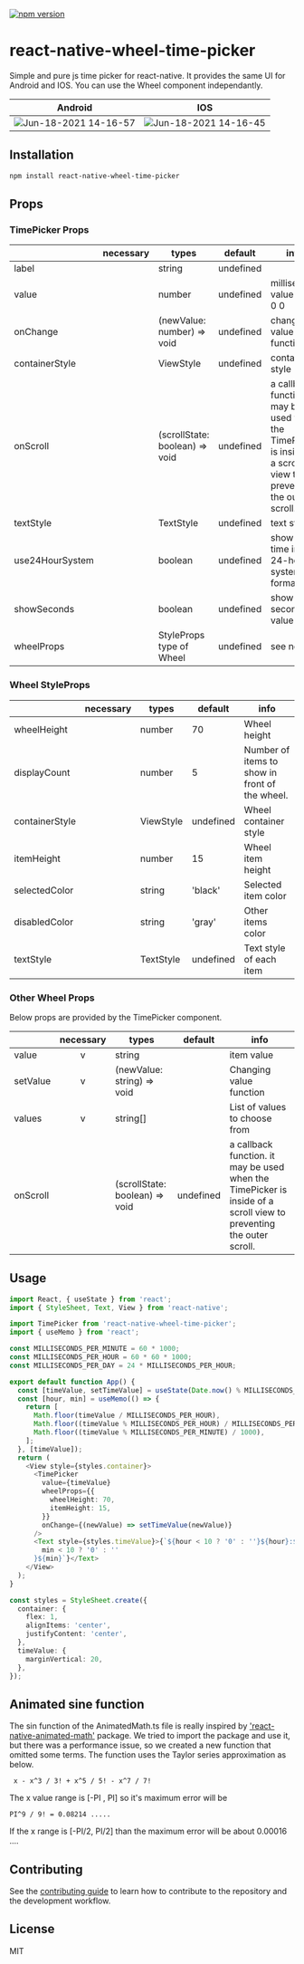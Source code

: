 [![npm version](https://badge.fury.io/js/react-native-wheel-time-picker.svg)](https://badge.fury.io/js/react-native-wheel-time-picker)

# react-native-wheel-time-picker

Simple and pure js time picker for react-native. It provides the same UI for Android and IOS. You can use the Wheel component independantly.

|                                                            Android                                                             |                                                              IOS                                                               |
| :----------------------------------------------------------------------------------------------------------------------------: | :----------------------------------------------------------------------------------------------------------------------------: |
| ![Jun-18-2021 14-16-57](https://user-images.githubusercontent.com/17980230/122510071-e6491b80-d03f-11eb-8c47-ac670fa4555e.gif) | ![Jun-18-2021 14-16-45](https://user-images.githubusercontent.com/17980230/122510087-ee08c000-d03f-11eb-8f46-a25817109316.gif) |

## Installation

```sh
npm install react-native-wheel-time-picker
```

## Props

### TimePicker Props

|                | necessary | types                          | default   | info                                                                                                               |
| -------------- | :-------: | ------------------------------ | --------- | ------------------------------------------------------------------------------------------------------------------ |
| label          |           | string                         | undefined |                                                                                                                    |
| value          |           | number                         | undefined | millisecond value after 0 0                                                                                        |
| onChange       |           | (newValue: number) => void     | undefined | changing value function                                                                                            |
| containerStyle |           | ViewStyle                      | undefined | container style                                                                                                    |
| onScroll       |           | (scrollState: boolean) => void | undefined | a callback function. it may be used when the TimePicker is inside of a scroll view to preventing the outer scroll. |
| textStyle      |           | TextStyle                      | undefined | text style                                                                                                         |
| use24HourSystem|           | boolean                        | undefined | show the time in 24-hour system format                   |
| showSeconds    |           | boolean                        | undefined | show seconds value                |
| wheelProps     |           | StyleProps type of Wheel       | undefined | see next                                                                                                           |

### Wheel StyleProps

|                | necessary | types     | default   | info                    |
| -------------- | :-------: | --------- | --------- | ----------------------- |
| wheelHeight    |           | number    | 70        | Wheel height            |
| displayCount   |           | number    | 5         | Number of items to show in front of the wheel.   |
| containerStyle |           | ViewStyle | undefined | Wheel container style   |
| itemHeight     |           | number    | 15        | Wheel item height       |
| selectedColor  |           | string    | 'black'   | Selected item color     |
| disabledColor  |           | string    | 'gray'    | Other items color       |
| textStyle      |           | TextStyle | undefined | Text style of each item |

### Other Wheel Props
Below props are provided by the TimePicker component.

|             | necessary | types                          | default   | info                                                                                                               |
| ----------- | :-------: | ------------------------------ | --------- | ------------------------------------------------------------------------------------------------------------------ |
| value       |     v     | string                         |           | item value                                                                                                         |
| setValue    |     v     | (newValue: string) => void     |           | Changing value function                                                                                            |
| values      |     v     | string[]                       |           | List of values to choose from                                                                                      |
| onScroll    |           | (scrollState: boolean) => void | undefined | a callback function. it may be used when the TimePicker is inside of a scroll view to preventing the outer scroll. |

## Usage

```ts
import React, { useState } from 'react';
import { StyleSheet, Text, View } from 'react-native';

import TimePicker from 'react-native-wheel-time-picker';
import { useMemo } from 'react';

const MILLISECONDS_PER_MINUTE = 60 * 1000;
const MILLISECONDS_PER_HOUR = 60 * 60 * 1000;
const MILLISECONDS_PER_DAY = 24 * MILLISECONDS_PER_HOUR;

export default function App() {
  const [timeValue, setTimeValue] = useState(Date.now() % MILLISECONDS_PER_DAY);
  const [hour, min] = useMemo(() => {
    return [
      Math.floor(timeValue / MILLISECONDS_PER_HOUR),
      Math.floor((timeValue % MILLISECONDS_PER_HOUR) / MILLISECONDS_PER_MINUTE),
      Math.floor((timeValue % MILLISECONDS_PER_MINUTE) / 1000),
    ];
  }, [timeValue]);
  return (
    <View style={styles.container}>
      <TimePicker
        value={timeValue}
        wheelProps={{
          wheelHeight: 70,
          itemHeight: 15,
        }}
        onChange={(newValue) => setTimeValue(newValue)}
      />
      <Text style={styles.timeValue}>{`${hour < 10 ? '0' : ''}${hour}:${
        min < 10 ? '0' : ''
      }${min}`}</Text>
    </View>
  );
}

const styles = StyleSheet.create({
  container: {
    flex: 1,
    alignItems: 'center',
    justifyContent: 'center',
  },
  timeValue: {
    marginVertical: 20,
  },
});
```

## Animated sine function
The sin function of the AnimatedMath.ts file is really inspired by ['react-native-animated-math'](https://github.com/rastapasta/react-native-animated-math) package. We tried to import the package and use it, but there was a performance issue, so we created a new function that omitted some terms. The function uses the Taylor series approximation as below.
```
 x - x^3 / 3! + x^5 / 5! - x^7 / 7!
``` 
The x value range is [-PI , PI] so it's maximum error will be 
```
PI^9 / 9! = 0.08214 .....
```
If the x range is [-PI/2, PI/2] than the maximum error will be about 0.00016 ....



## Contributing

See the [contributing guide](CONTRIBUTING.md) to learn how to contribute to the repository and the development workflow.

## License

MIT
